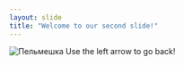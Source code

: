 ```yaml
---
layout: slide
title: "Welcome to our second slide!"
---
```

![Пельмешка](https://user-images.githubusercontent.com/85133534/121883433-673fa480-cd1a-11eb-827b-ee5416c75f91.jpg)
Use the left arrow to go back!
